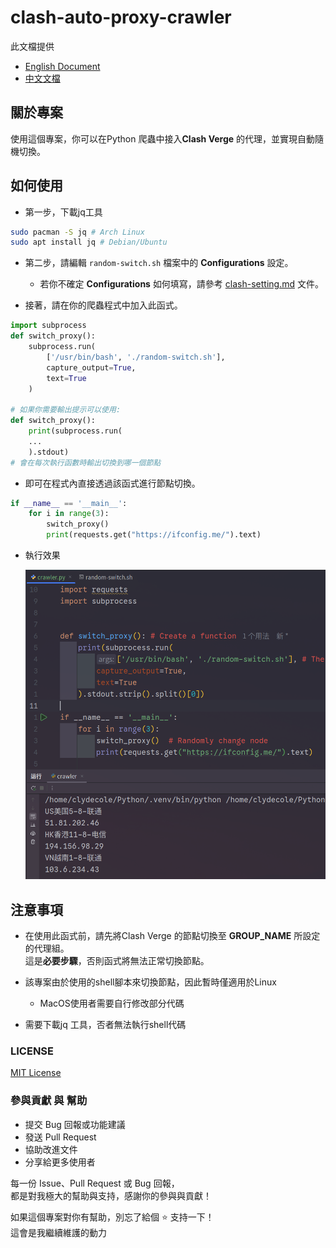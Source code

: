 # clash-auto-proxy-crawler

此文檔提供

- [English Document](README.md)
- [中文文檔](README-CN.md)

## 關於專案

使用這個專案，你可以在Python 爬蟲中接入**Clash Verge** 的代理，並實現自動隨機切換。

## 如何使用

- 第一步，下載jq工具

```bash
sudo pacman -S jq # Arch Linux
sudo apt install jq # Debian/Ubuntu
```

- 第二步，請編輯 `random-switch.sh` 檔案中的 **Configurations** 設定。
  - 若你不確定 **Configurations** 如何填寫，請參考 [clash-setting.md](clash-setting.md) 文件。

- 接著，請在你的爬蟲程式中加入此函式。

```python 
import subprocess
def switch_proxy():
	subprocess.run(
		['/usr/bin/bash', './random-switch.sh'],
		capture_output=True,
		text=True
	)

# 如果你需要輸出提示可以使用: 
def switch_proxy():
	print(subprocess.run(
	...
	).stdout)
# 會在每次執行函數時輸出切換到哪一個節點
```

- 即可在程式內直接透過該函式進行節點切換。

```python
if __name__ == '__main__':
	for i in range(3):
		switch_proxy()
		print(requests.get("https://ifconfig.me/").text)
```

- 執行效果

  ![run effect](photo/run-effect.png)

## 注意事項

- 在使用此函式前，請先將Clash Verge 的節點切換至 **GROUP_NAME** 所設定的代理組。  
這是**必要步驟**，否則函式將無法正常切換節點。

- 該專案由於使用的shell腳本來切換節點，因此暫時僅適用於Linux
   - MacOS使用者需要自行修改部分代碼

- 需要下載jq 工具，否者無法執行shell代碼


### LICENSE

[MIT License](LICENSE)

###  參與貢獻 與 幫助

- 提交 Bug 回報或功能建議
- 發送 Pull Request
- 協助改進文件
- 分享給更多使用者

每一份 Issue、Pull Request 或 Bug 回報，  
都是對我極大的幫助與支持，感謝你的參與與貢獻！

如果這個專案對你有幫助，別忘了給個 ⭐️ 支持一下！  
這會是我繼續維護的動力